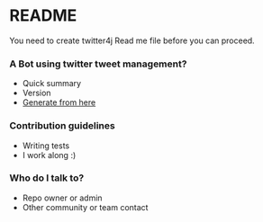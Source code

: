 # README #

You need to create twitter4j Read me file before you can proceed. 

### A Bot using twitter tweet management? ###

* Quick summary
* Version
* [Generate from here](http://twitter4j.org/en/configuration.html)



### Contribution guidelines ###

* Writing tests
* I work along :)

### Who do I talk to? ###

* Repo owner or admin
* Other community or team contact